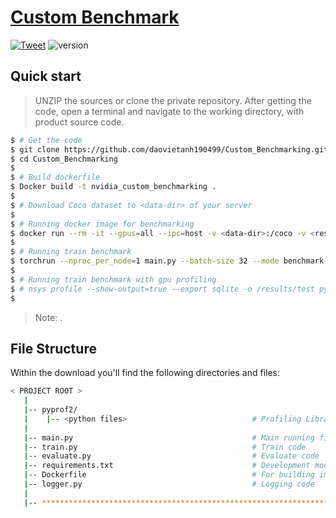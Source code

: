# [Custom Benchmark](https://github.com/daovietanh190499/Custom_Benchmarking/) 

 [![Tweet](https://img.shields.io/twitter/url/http/shields.io.svg?style=social&logo=twitter)](https://twitter.com/daovietanh99)
 ![version](https://img.shields.io/badge/version-1.0.1-blue.svg) 
 
 ## Quick start

> UNZIP the sources or clone the private repository. After getting the code, open a terminal and navigate to the working directory, with product source code.

```bash
$ # Get the code
$ git clone https://github.com/daovietanh190499/Custom_Benchmarking.git
$ cd Custom_Benchmarking
$
$ # Build dockerfile
$ Docker build -t nvidia_custom_benchmarking .
$
$ # Download Coco dataset to <data-dir> of your server
$
$ # Running docker image for benchmarking
$ docker run --rm -it --gpus=all --ipc=host -v <data-dir>:/coco -v <result-dir>:/results nvidia_custom_benchmarking 
$
$ # Running train benchmark
$ torchrun --nproc_per_node=1 main.py --batch-size 32 --mode benchmark-training --benchmark-warmup 100 --benchmark-iterations 200 --data /coco
$
$ # Running train benchmark with gpu profiling
$ # nsys profile --show-output=true --export sqlite -o /results/test python main.py --batch-size 32 --mode benchmark-training --benchmark-warmup 100 --benchmark-iterations 200 --data /coco --no-amp --profile
$
```

> Note: .


## File Structure
Within the download you'll find the following directories and files:

```bash
< PROJECT ROOT >
   |
   |-- pyprof2/
   |    |-- <python files>                            # Profiling Library
   |
   |-- main.py                                        # Main running file
   |-- train.py                                       # Train code
   |-- evaluate.py                                    # Evaluate code
   |-- requirements.txt                               # Development modules
   |-- Dockerfile                                     # For building image
   |-- logger.py                                      # Logging code
   |
   |-- ************************************************************************
```
